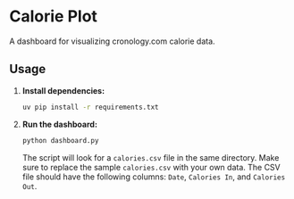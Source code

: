 # Calorie Plot

A dashboard for visualizing cronology.com calorie data.

## Usage

1.  **Install dependencies:**

    ```bash
    uv pip install -r requirements.txt
    ```

2.  **Run the dashboard:**

    ```bash
    python dashboard.py
    ```

    The script will look for a `calories.csv` file in the same directory. Make sure to replace the sample `calories.csv` with your own data. The CSV file should have the following columns: `Date`, `Calories In`, and `Calories Out`.
